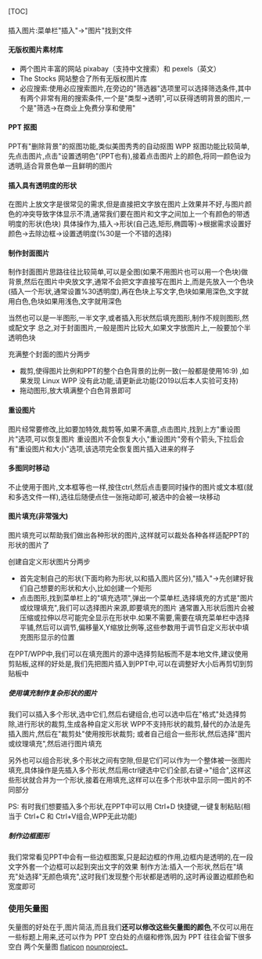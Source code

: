 [TOC]
####
插入图片:菜单栏"插入"->"图片"找到文件
#### 无版权图片素材库
* 两个图片丰富的网站 pixabay（支持中文搜索）和 pexels（英文）
* The Stocks 网站整合了所有无版权图片库
* 必应搜索:使用必应搜索图片,在旁边的"筛选器"选项里可以选择筛选条件,其中有两个非常有用的搜索条件,一个是"类型->透明",可以获得透明背景的图片,一个是"筛选->在商业上免费分享和使用"

#### PPT 抠图
PPT有"删除背景"的抠图功能,类似美图秀秀的自动抠图
WPP 抠图功能比较简单,先点击图片,点击"设置透明色"(PPT也有),接着点击图片上的颜色,将同一颜色设为透明,适合背景色单一且鲜明的图片

#### 插入具有透明度的形状
在图片上放文字是很常见的需求,但是直接把文字放在图片上效果并不好,与图片颜色的冲突导致字体显示不清,通常我们要在图片和文字之间加上一个有颜色的带透明度的形状(色块)
具体操作为,插入->形状(自己选,矩形,椭圆等)->根据需求设置好颜色->去除边框->设置透明度(%30是一个不错的选择)

#### 制作封面图片
制作封面图片思路往往比较简单,可以是全图(如果不用图片也可以用一个色块)做背景,然后在图片中央放文字,通常不会把文字直接写在图片上,而是先放入一个色块(插入一个形状,通常设置%30透明度),再在色块上写文字,色块如果用深色,文字就用白色,色块如果用浅色,文字就用深色

当然也可以是一半图形,一半文字,或者插入形状然后填充图形,制作不规则图形,然或配文字
总之,对于封面图片,一般是图片比较大,如果文字放图片上,一般要加个半透明色块

充满整个封面的图片分两步
* 裁剪,使得图片比例和PPT的整个白色背景的比例一致(一般都是使用16:9) ,如果发现 Linux WPP 没有此功能,请更新此功能(2019以后本人实验可支持)
* 拖动图形,放大填满整个白色背景即可

#### 重设图片
图片经常要修改,比如要加特效,裁剪等,如果不满意,点击图片,找到上方"重设图片"选项,可以恢复图片
重设图片不会恢复大小,"重设图片"旁有个箭头,下拉后会有"重设图片和大小"选项,该选项完全恢复图片插入进来的样子

#### 多图同时移动
不止使用于图片,文本框等也一样,按住ctrl,然后点击要同时操作的图片或文本框(就和多选文件一样),选往后随便点住一张拖动即可,被选中的会被一块移动


#### 图片填充(非常强大)
图片填充可以帮助我们做出各种形状的图片,这样就可以裁处各种各样适配PPT的形状的图片了

创建自定义形状图片分两步
* 首先定制自己的形状(下面均称为形状,以和插入图片区分),"插入"->先创建好我们自己想要的形状和大小,比如创建一个矩形
* 点击图形,找到菜单栏上的"填充选项",弹出一个菜单栏,选择填充的方式是"图片或纹理填充",我们可以选择图片来源,即要填充的图片
通常置入形状后图片会被压缩或拉伸以尽可能完全显示在形状中.如果不需要,需要在填充菜单栏中选择平铺,然后可以调节,偏移量X,Y缩放比例等,这些参数用于调节自定义形状中填充图形显示的位置

在PPT/WPP中,我们可以在填充图片的源中选择剪贴板而不是本地文件,建议使用剪贴板,这样的好处是,我们先把图片插入到PPT中,可以在调整好大小后再剪切到剪贴板中
##### 使用填充制作复杂形状的图片
我们可以插入多个形状,选中它们,然后右键组合,也可以选中后在"格式"处选择剪除,进行形状的裁剪,生成各种自定义形状
WPP不支持形状的裁剪,替代的办法是先插入图片,然后在"裁剪处"使用按形状裁剪; 或者自己组合一些形状,然后选择"图片或纹理填充",然后进行图片填充

另外也可以组合形状,多个形状之间有空隙,但是它们可以作为一个整体被一张图片填充,具体操作是先插入多个形状,然后用ctrl键选中它们全部,右键->"组合",这样这些形状就合并为一个形状,接着在用填充,这样可以在多个形状中显示同一图片的不同部分

PS: 有时我们想要插入多个形状,在PPT中可以用 Ctrl+D 快捷键,一键复制粘贴(相当于 Ctrl+C 和 Ctrl+V组合,WPP无此功能)

##### 制作边框图形
我们常常看见PPT中会有一些边框图案,只是起边框的作用,边框内是透明的,在一段文字外套一个边框可以起到突出文字的效果
制作方法:插入一个形状,然后在"填充"处选择"无颜色填充",这时我们发现整个形状都是透明的,这时再设置边框颜色和宽度即可

### 使用矢量图
矢量图的好处在于,图片简洁,而且我们**还可以修改这些矢量图的颜色**,不仅可以用在一些标题上用来,还可以作为 PPT 空白处的点缀和修饰,因为 PPT 往往会留下很多空白
两个矢量图
[flaticon](https://www.flaticon.com)
[nounproject](https://thenounproject.com/)_
